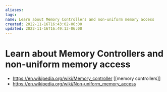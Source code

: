 ```yaml
---
aliases: 
tags: 
name: Learn about Memory Controllers and non-uniform memory access
created: 2022-11-16T16:43:02-06:00
updated: 2022-11-16T16:49:13-06:00
---
```

# Learn about Memory Controllers and non-uniform memory access
- https://en.wikipedia.org/wiki/Memory_controller [[memory controllers]]
- https://en.wikipedia.org/wiki/Non-uniform_memory_access 
